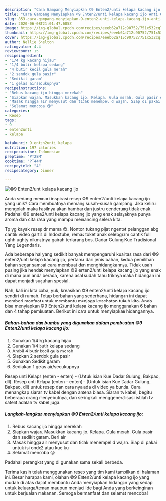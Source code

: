 ```yaml
---
description: "Cara Gampang Menyiapkan ©9 Enten2/unti kelapa kacang ijo Anti Gagal"
title: "Cara Gampang Menyiapkan ©9 Enten2/unti kelapa kacang ijo Anti Gagal"
slug: 853-cara-gampang-menyiapkan-9-enten2-unti-kelapa-kacang-ijo-anti-gagal
date: 2020-06-08T21:01:47.685Z
image: https://img-global.cpcdn.com/recipes/eeeb62a712c90752/751x532cq70/9-enten2unti-kelapa-kacang-ijo-foto-resep-utama.jpg
thumbnail: https://img-global.cpcdn.com/recipes/eeeb62a712c90752/751x532cq70/9-enten2unti-kelapa-kacang-ijo-foto-resep-utama.jpg
cover: https://img-global.cpcdn.com/recipes/eeeb62a712c90752/751x532cq70/9-enten2unti-kelapa-kacang-ijo-foto-resep-utama.jpg
author: Nellie Shelton
ratingvalue: 4.4
reviewcount: 15
recipeingredient:
- "1/4 kg kacang hijau"
- "1/4 butir kelapa sedang"
- "4 butir kecil gula merah"
- "2 sendok gula pasir"
- "Sedikit garam"
- "1 gelas airsecukupnya"
recipeinstructions:
- "Rebus kacang ijo hingga merekah"
- "Siapkan wajan. Masukkan kacang ijo. Kelapa. Gula merah. Gula pasir dan sedikit garam. Beri air"
- "Masak hingga air menyusut dan tidak menempel d wajan. Siap di pakai untuk isi onde2 atau kue ku"
- "Selamat mencoba 😘"
categories:
- Resep
tags:
- 9
- enten2unti
- kelapa

katakunci: 9 enten2unti kelapa 
nutrition: 197 calories
recipecuisine: Indonesian
preptime: "PT28M"
cooktime: "PT44M"
recipeyield: "4"
recipecategory: Dinner

---
```



![©9 Enten2/unti kelapa kacang ijo](https://img-global.cpcdn.com/recipes/eeeb62a712c90752/751x532cq70/9-enten2unti-kelapa-kacang-ijo-foto-resep-utama.jpg)

Anda sedang mencari inspirasi resep ©9 enten2/unti kelapa kacang ijo yang unik? Cara membuatnya memang susah-susah gampang. Jika keliru mengolah maka hasilnya akan hambar dan justru cenderung tidak enak. Padahal ©9 enten2/unti kelapa kacang ijo yang enak selayaknya punya aroma dan cita rasa yang mampu memancing selera kita.

Tp yg kayak resep dr mama 😋. Nonton tukang pijat ngentot pelanggan abg cantik video gartis di Indoxtube, remas toket anak selebgram cantik full ughh ughty nikmatnya gairah terlarang bos. Dadar Gulung Kue Tradisional Yang Legendaris.

Ada beberapa hal yang sedikit banyak mempengaruhi kualitas rasa dari ©9 enten2/unti kelapa kacang ijo, pertama dari jenis bahan, kedua pemilihan bahan segar sampai cara membuat dan menghidangkannya. Tidak usah pusing jika hendak menyiapkan ©9 enten2/unti kelapa kacang ijo yang enak di mana pun anda berada, karena asal sudah tahu triknya maka hidangan ini dapat menjadi suguhan spesial.


Nah, kali ini kita coba, yuk, kreasikan ©9 enten2/unti kelapa kacang ijo sendiri di rumah. Tetap berbahan yang sederhana, hidangan ini dapat memberi manfaat untuk membantu menjaga kesehatan tubuh kita. Anda bisa menyiapkan ©9 Enten2/unti kelapa kacang ijo menggunakan 6 bahan dan 4 tahap pembuatan. Berikut ini cara untuk menyiapkan hidangannya.

<!--inarticleads1-->

##### Bahan-bahan dan bumbu yang digunakan dalam pembuatan ©9 Enten2/unti kelapa kacang ijo:

1. Gunakan 1/4 kg kacang hijau
1. Gunakan 1/4 butir kelapa sedang
1. Ambil 4 butir kecil gula merah
1. Siapkan 2 sendok gula pasir
1. Gunakan Sedikit garam
1. Sediakan 1 gelas air/secukupnya


Resep unti Kelapa (enten - enten) - (Untuk isian Kue Dadar Gulung, Bakpao, dll). Resep unti Kelapa (enten - enten) - (Untuk isian Kue Dadar Gulung, Bakpao, dll) untuk resep dan cara nya ada di video ya bunda. Cara menangkap siaran tv kabel dengan antena biasa. Siaran tv kabel, begitu beberapa orang menyebutnya, dan seringkali menggeneralisasi istilah tv satelit adalah tv kabel juga. 

<!--inarticleads2-->

##### Langkah-langkah menyiapkan ©9 Enten2/unti kelapa kacang ijo:

1. Rebus kacang ijo hingga merekah
1. Siapkan wajan. Masukkan kacang ijo. Kelapa. Gula merah. Gula pasir dan sedikit garam. Beri air
1. Masak hingga air menyusut dan tidak menempel d wajan. Siap di pakai untuk isi onde2 atau kue ku
1. Selamat mencoba 😘


Padahal perangkat yang di gunakan sama sekali berbeda. 

Terima kasih telah menggunakan resep yang tim kami tampilkan di halaman ini. Besar harapan kami, olahan ©9 Enten2/unti kelapa kacang ijo yang mudah di atas dapat membantu Anda menyiapkan hidangan yang sedap untuk keluarga/teman maupun menjadi ide bagi Anda yang berkeinginan untuk berjualan makanan. Semoga bermanfaat dan selamat mencoba!
